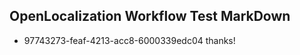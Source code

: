 ## OpenLocalization Workflow Test MarkDown
* 97743273-feaf-4213-acc8-6000339edc04 thanks!

<!--HONumber=Jul16_HO2-->


